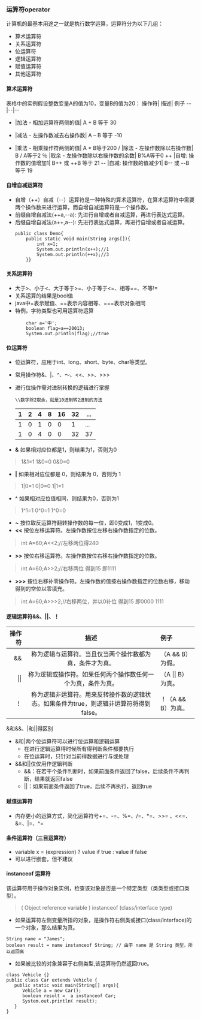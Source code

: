 ### 运算符operator
计算机的最基本用途之一就是执行数学运算，运算符分为以下几组：
-   算术运算符
-   关系运算符
-   位运算符
-   逻辑运算符
-   赋值运算符
-   其他运算符

#### 算术运算符
表格中的实例假设整数变量A的值为10，变量B的值为20：
操作符|	描述|	例子
--|--|--
+	|加法 - 相加运算符两侧的值|	A + B 等于 30
-	|减法 - 左操作数减去右操作数|	A – B 等于 -10
*	|乘法 - 相乘操作符两侧的值|	A * B等于200
/	|除法 - 左操作数除以右操作数|	B / A等于2
％	|取余 - 左操作数除以右操作数的余数|	B%A等于0
++	|自增: 操作数的值增加1|	B++ 或 ++B 等于 21
--	|自减: 操作数的值减少1|	B-- 或 --B 等于 19

#### 自增自减运算符
-   自增（++）自减（--）运算符是一种特殊的算术运算符，在算术运算符中需要两个操作数来进行运算，而自增自减运算符是一个操作数。
-   前缀自增自减法(++a,--a): 先进行自增或者自减运算，再进行表达式运算。
-   后缀自增自减法(a++,a--): 先进行表达式运算，再进行自增或者自减运算。
    ```
    public class Demo{
        public static void main(String args[]){
            int x=1;
            System.out.println(x++);//1
            System.out.println(++x);//3
        }}
    ```

#### 关系运算符
-   大于>、小于<、大于等于>=、小于等于<=、相等==、不等!=
-   关系运算的结果是bool值
-   java中=表示赋值、==表示内容相等、===表示对象相同
-   特例，字符类型也可用运算符运算
    ```
        char a='中';
        boolean flag=a==20013;
        System.out.println(flag);//true
    ```

#### 位运算符
-   位运算符，应用于int、long、short、byte、char等类型。
-   常用操作符&、|、^、～、<<、>>、>>>
-   进行位操作需对进制转换的逻辑进行掌握
    ```
    \\数字除2取余，就是10进制转2进制的方法
    ```
    1|2|4|8|16|32|... 
    --|--|--|--|--|--|--
    1|0|1|0|0|1|...
    1|0|4|0|0|32|37

-   **&** 如果相对应位都是1，则结果为1，否则为0
> 1&1=1 1&0=0 0&0=0
-   **|** 如果相对应位都是 0，则结果为 0，否则为 1
>   1|0=1 0|0=0 1|1=1
-   **^** 如果相对应位值相同，则结果为0，否则为1
>   1^1=1   0^0=1 1^0=0
-   **~** 按位取反运算符翻转操作数的每一位，即0变成1，1变成0。
-   **<<**  按位左移运算符。左操作数按位左移右操作数指定的位数。
>   int A=60;A<<2;//左移两位得240
-   **>>**  按位右移运算符。左操作数按位右移右操作数指定的位数。
>   int A=60;A>>2;//右移两位 得到15 即1111
-   **>>>** 按位右移补零操作符。左操作数的值按右操作数指定的位数右移，移动得到的空位以零填充。
>   int A=60;A>>>2;//右移两位，并以0补位 得到15 即0000 1111

#### 逻辑运算符&&、||、！
操作符|	描述	|例子
--:|:--:|:--
&&	|称为逻辑与运算符。当且仅当两个操作数都为真，条件才为真。	|（A && B）为假。
\|\|	|称为逻辑或操作符。如果任何两个操作数任何一个为真，条件为真。	|（A \|\| B）为真。
！	|称为逻辑非运算符。用来反转操作数的逻辑状态。如果条件为true，则逻辑非运算符将得到false。	|！（A && B）为真。

&和&&、\|和\|\|得区别
-   &和\|两个位运算符可以进行位运算和逻辑运算
    -   在进行逻辑运算得时候所有得判断条件都要执行
    -   在位运算时，只针对当前得数据进行与或处理
-   &&和||仅仅用作逻辑判断
    -   &&：在若干个条件判断时，如果前面条件返回了false，后续条件不再判断，结果就返回false
    -   ||：如果前面条件返回了true，后续不再执行，返回true
#### 赋值运算符
-   内存更小的运算方式，简化运算符号+=、-=、%=、/=、*=、>>= 、<<=、&=、|=、^=
#### 条件运算符（三目运算符）
-   variable x = (expression) ? value if true : value if false
-   可以进行嵌套，但不建议
#### instanceof 运算符
该运算符用于操作对象实例，检查该对象是否是一个特定类型（类类型或接口类型）。
>( Object reference variable ) instanceof  (class/interface type)
-   如果运算符左侧变量所指的对象，是操作符右侧类或接口(class/interface)的一个对象，那么结果为真。
```
String name = "James";
boolean result = name instanceof String; // 由于 name 是 String 类型，所以返回真
```
-   如果被比较的对象兼容于右侧类型,该运算符仍然返回true。
```
class Vehicle {}
public class Car extends Vehicle {
   public static void main(String[] args){
      Vehicle a = new Car();
      boolean result =  a instanceof Car;
      System.out.println( result);
   }
}
```